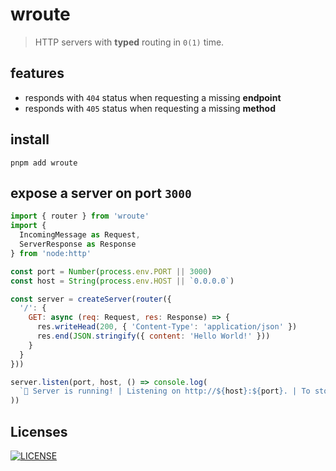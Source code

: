 # wroute
> HTTP servers with **typed** routing in `0(1)` time.

## features

- responds with `404` status when requesting a missing **endpoint**
- responds with `405` status when requesting a missing **method**

## install
```shell
pnpm add wroute
```

## expose a server on port `3000`

```js
import { router } from 'wroute'
import {
  IncomingMessage as Request,
  ServerResponse as Response
} from 'node:http'

const port = Number(process.env.PORT || 3000)
const host = String(process.env.HOST || `0.0.0.0`)

const server = createServer(router({
  '/': {
    GET: async (req: Request, res: Response) => {
      res.writeHead(200, { 'Content-Type': 'application/json' })
      res.end(JSON.stringify({ content: 'Hello World!' }))
    }
  }
}))

server.listen(port, host, () => console.log(
  `🚀 Server is running! | Listening on http://${host}:${port}. | To stop the server, press CTRL+C`
))
```

## Licenses

[![LICENSE](http://img.shields.io/npm/l/wroute.svg)](license)